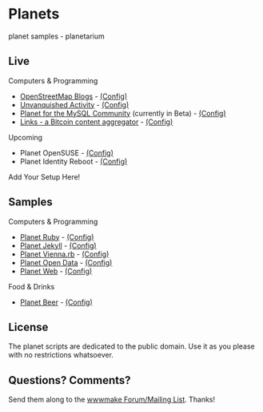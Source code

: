 # Planets

planet samples - planetarium


## Live

Computers & Programming

- [OpenStreetMap Blogs](https://blogs.openstreetmap.org) - [(Config)](https://github.com/gravitystorm/blogs.osm.org)
- [Unvanquished Activity](https://unvanquished.net/activity/) - [(Config)](https://github.com/Unvanquished/pluto-devfeeds)
- [Planet for the MySQL Community](http://planet-beta-pluto.oursqlcommunity.org/) (currently in Beta) - [(Config)](https://github.com/oursqlcommunity-org/planet)
- [Links - a Bitcoin content aggregator](https://bitcoinwords.github.io/links/docs/planet.news.html) - [(Config)](https://github.com/bitcoinwords/links)

Upcoming

- Planet OpenSUSE - [(Config)](https://github.com/opensuse/planet-o-o)
- Planet Identity Reboot - [(Config)](https://github.com/didecentral/planetid-reboot)

Add Your Setup Here!


## Samples

Computers & Programming

- [Planet Ruby](http://planetruby.herokuapp.com) - [(Config)](https://github.com/planetruby/planet)
- [Planet Jekyll](http://planetjekyll.herokuapp.com) - [(Config)](https://github.com/planetjekyll/planet)
- [Planet Vienna.rb](http://viennarb.herokuapp.com) - [(Config)](https://github.com/vienna-rb/planet)
- [Planet Open Data](http://planetopendata.herokuapp.com) - [(Config)](https://github.com/feedreader/planet-opendata)
- [Planet Web](http://planetweb.herokuapp.com) - [(Config)](https://github.com/feedreader/planet-web)

Food & Drinks

- [Planet Beer](http://planetbeer.herokuapp.com) - [(Config)](https://github.com/planetbeer/planet)


## License

The planet scripts are dedicated to the public domain.
Use it as you please with no restrictions whatsoever.

## Questions? Comments?

Send them along to the [wwwmake Forum/Mailing List](http://groups.google.com/group/wwwmake).
Thanks!
